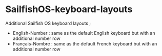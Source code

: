 # SailfishOS-keyboard-layouts

Additional Sailfish OS keyboard layouts ;
- English-Number : same as the default English keyboard but with an additional number row
- Français-Nombre : same as the default French keyboard but with an additional number row
